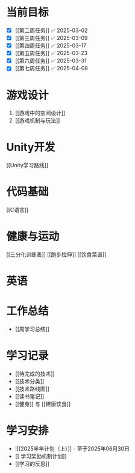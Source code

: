 
# 当前目标
- [x] [[第二周任务]] ✅ 2025-03-02
- [x] [[第三周任务]] ✅ 2025-03-09
- [x] [[第四周任务]] ✅ 2025-03-17
- [x] [[第五周任务]] ✅ 2025-03-23
- [x] [[第六周任务]] ✅ 2025-03-31
- [x] [[第七周任务]] ✅ 2025-04-08

# 游戏设计
1. [[游戏中的空间设计]]
2. [[游戏机制与玩法]]

# Unity开发
[[Unity学习路线]]

# 代码基础
[[C语言]]

# 健康与运动
[[三分化训练表]]
[[跑步拉伸]]
[[饮食菜谱]]

# 英语

# 工作总结
- [[周学习总结]]



# 学习记录
- [[待完成的技术]]
- [[技术分类]]
- [[技术路线图]]
- [[读书笔记]]
- [[健身]] 与 [[建康饮食]]
# 学习安排
- ![[2025半年计划（上）]] - 至于2025年06月30日
- [[ 学习奖励机制计划]]
- [[学习的反思]]